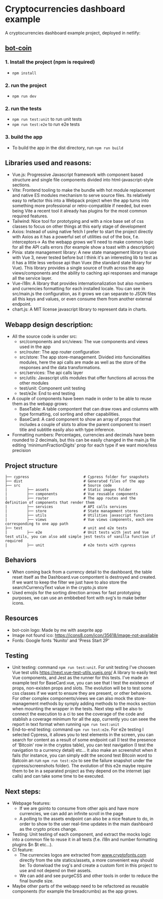 # Cryptocurrencies dashboard example

A cryptocurrencies dashboard example project, deployed in netlify:
## [bot-coin](https://bot-coin.netlify.app/)

### 1. Install the project (npm is required)

 - `npm install`

### 2. run the project

 - `npm run dev`

### 2. run the tests  
 - `npm run test:unit` to run unit tests
 - `npm run test:e2e` to run e2e tests

### 3. build the app

  - To build the app in the dist directory, run `npm run build`
  
## Libraries used and reasons:
- Vue.js: Progressive Javascript framework with component based structure and single file components divided into html-javascript-style sections.
- Vite: Frontend tooling to make the bundle with hot module replacement and native ES modules mechanism to serve source files. Its relatively easy to refactor this into a Webpack project when the app turns into something more professional or retro-compatible if needed, but even being Vite a recent tool it already has plugins for the most common required features.
- Tailwind: Nice tool for prototyping and with a nice base set of css classes to focus on other things at this early stage of development
- Axios: Instead of using native fetch I prefer to start the project directly with Axios as it has a powerful set of utilities out of the box, f.e. interceptors-> As the webapp grows we'll need to make common logic for all the API calls errors (for example show a toast with a description)
- Pinia: state management library: A new state management library to use with Vue 3, never tested before but I think it's an interesting lib to test as it has a little less verbose api than Vuex (the standard state library for Vue). This library provides a single source of truth across the app views/components and the ability to caching api responses and manage all the service layer.
- Vue-i18n: A library that provides internationalization but also numbers and currencies formatting for each installed locale. You can see in src/main.js the configuration, as it grows we can separate to JSON files all this keys and values, or even consume them from another external endpoint.
- chart.js: A MIT license javascript library to represent data in charts.

## Webapp design description:
- All the source code is under src:
  - src/components and src/views: The vue components and views used in the app
  - src/router: The app router configuration
  - src/store: The app store-management. Divided into funcionalities modules, here the api calls are made as well as the store of the responses and the data transformations.
  - src/services: The api calls layer
  - src/utils: Javascript utils modules that offer functions all across the other modules
  - test/unit: Component unit testing
  - test/e2e: End to end testing
- A couple of components have been made in order to be able to reuse them as the webapp grows:
  - BaseTable: A table compontent that can draw rows and columns with type formatting, col sorting and other capabilities.
  - BaseCard: A card component to show an array of props that includes a couple of slots to allow the parent component to insert title and subtitle easily also with type inference.
- Formatting numbers: Percentages, currencies and decimals have been rounded to 2 decimals, but this can be easily changed in the main.js file editing 'minimumFractionDigits' prop for each type if we want more/less precision

## Project structure
```
├── cypress                         # Cypress folder for snapshots
├── dist                            # Generated files of the app
├── src                             # Source code
|         ├── assets                # Static images folder
|         ├── components            # Vue reusable components
|         ├── router                # The app routes and the definition of components that render them
|         ├── services              # API calls services
|         ├── store                 # State management stores
|         ├── utils                 # Utilities javascript functions
|         ├── views                 # Vue views components, each one corresponding to one app path
├── test                            # unit and e2e tests
|         ├── e2e                   # Unit tests with jest and Vue test utils, you can also add simple jest tests of vanilla function if required
|         ├── unit                  # e2e tests with cypress

```
## Behaviors
- When coming back from a currency detail to the dashboard, the table reset itself as the Dashboard.vue compontent is destroyed and created. If we want to keep the filter we just have to also store the searchCurrencyText value in the crypto.js store
- Used emojis for the sorting direction arrows for fast prototyping purposes, we can use an embbebed font with svg's to make better icons.

## Resources
- bot-coin logo: Made by me with aseprite app
- Image not found ico: https://icons8.com/icon/35618/image-not-available
- Fonts: Google fonts 'Nunito' and 'Press Start 2P'
## Testing
- Unit testing: command `npm run test:unit`. For unit testing I've choosen Vue test utils https://next.vue-test-utils.vuejs.org/ A library to easily test Vue components, and Jest as the runner for this tests. I've made an example test for BaseCard.vue, you can see that I test the existence of props, non-existen props and slots. The evolution will be to test some css classes if we want to ensure they are present, or other behaviors. For other complex components/views we can also mock the store-management methods by symply adding methods to the mocks section when mounting the wrapper in the tests. Next step will be also to connect the execution to a ci to see the coverage of the code and stablish a coverage minimum for all the app, currently you can seee the report in text format when running `npm run test:unit`
- End-to-end testing: command `npm run test:e2e`. For e2e testing I selected Cypress, it allows you to test elements in the screen, you can search for content as a result of some endpoint call (I test the presence of 'Bitcoin' row in the cryptos table), you can test navigation (I test the navigation to a currency detail) etc... It also make an screenshot when it fails (for instance, you can simply edit the second test Bitcoin word to Batcoin an run `npm run test:e2e` to see the failure snapshot under the cypress/screenshots folder). The evolution of this e2e maybe require them to be in a separated project as they depend on the internet (api calls) and can take some time to be executed.
## Next steps:
- Webpage features:
  - If we are gointo to consume from other apis and have more currencies, we can add an infinite scroll in the page
  - A polling to the assets endpoint can also be a nice feature to do, in order to show to the user real-time updates in the main dashboard as the crypto prices change.
- Testing: Unit testing of each component, and extract the mocks logic into a common file to reuse it in all tests (f.e. i18n and number formatting plugins $n $t etc...).
- CI feature:
  - The currencies logos are extracted from www.cryptofonts.com directly from the site statics/assets, a more convenient way should be: To donwload the svg's and create a custom font in this project to use and not depend on their assets.
  - We can add and see purgeCSS and other tools in order to reduce the final bundle size.
- Maybe other parts of the webapp need to be refactored as reusable components (for example the breadcrumbs) as the app grows.

